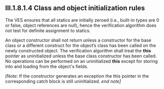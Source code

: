 ## III.1.8.1.4 Class and object initialization rules

The VES ensures that all statics are initially zeroed (i.e., built-in types are 0 or false, object references are null), hence the verification algorithm does not test for definite assignment to statics.

An object constructor shall not return unless a constructor for the base class or a different construct for the object’s class has been called on the newly constructed object. The verification algorithm shall treat the **this** pointer as uninitialized unless the base class constructor has been called. No operations can be performed on an uninitialized **this** except for storing into and loading from the object's fields.

_[Note:_ If the constructor generates an exception the this pointer in the corresponding catch block is still uninitialized. _end note]_

